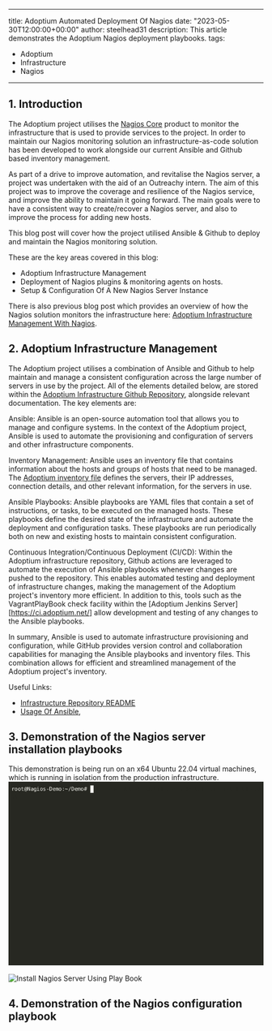 
---
title: Adoptium Automated Deployment Of Nagios
date: "2023-05-30T12:00:00+00:00"
author: steelhead31
description: This article demonstrates the Adoptium Nagios deployment playbooks.
tags:
  - Adoptium
  - Infrastructure
  - Nagios
---

## 1. Introduction

The Adoptium project utilises the [Nagios Core](https://www.nagios.org/projects/nagios-core/) product to monitor the infrastructure that is used to provide services to the project. In order to maintain our Nagios monitoring solution an infrastructure-as-code solution has been developed to work alongside our current Ansible and Github based inventory management.

As part of a drive to improve automation, and revitalise the Nagios server, a project was undertaken with the aid of an Outreachy intern. The aim of this project was to improve the coverage and resilience of the Nagios service, and improve the ability to maintain it going forward. The main goals were to have a consistent way to create/recover a Nagios server, and also to improve the process for adding new hosts.

This blog post will cover how the project utilised Ansible & Github to deploy and maintain the Nagios monitoring solution.

These are the key areas covered in this blog:

  - Adoptium Infrastructure Management
  - Deployment of Nagios plugins & monitoring agents on hosts.
  - Setup & Configuration Of A New Nagios Server Instance

There is also previous blog post which provides an overview of how the Nagios solution monitors the infrastructure here: [Adoptium Infrastructure Management With Nagios](https://adoptium.net/blog/2023/03/adoptium-infrastructure-management-with-nagios/).

## 2. Adoptium Infrastructure Management

The Adoptium project utilises a combination of Ansible and Github to help maintain and manage a consistent configuration across the large number of servers in use by the project. All of the elements detailed below, are stored within the [Adoptium Infrastructure Github Repository](https://github.com/adoptium/infrastructure/), alongside relevant documentation. The key elements are:

  Ansible: Ansible is an open-source automation tool that allows you to manage and configure systems. In the context of the Adoptium project, Ansible is used to automate the provisioning and configuration of servers and other infrastructure components.

  Inventory Management: Ansible uses an inventory file that contains information about the hosts and groups of hosts that need to be managed. The [Adoptium inventory file](https://raw.githubusercontent.com/adoptium/infrastructure/master/ansible/inventory.yml) defines the servers, their IP addresses, connection details, and other relevant information, for the servers in use.

  Ansible Playbooks: Ansible playbooks are YAML files that contain a set of instructions, or tasks, to be executed on the managed hosts. These playbooks define the desired state of the infrastructure and automate the deployment and configuration tasks. These playbooks are run periodically both on new and existing hosts to maintain consistent configuration.

  Continuous Integration/Continuous Deployment (CI/CD): Within the Adoptium infrastructure repository, Github actions are leveraged to automate the execution of Ansible playbooks whenever changes are pushed to the repository. This enables automated testing and deployment of infrastructure changes, making the management of the Adoptium project's inventory more efficient. In addition to this, tools such as the VagrantPlayBook check facility within the [Adoptium Jenkins Server][https://ci.adoptium.net/] allow development and testing of any changes to the Ansible playbooks.

In summary, Ansible is used to automate infrastructure provisioning and configuration, while GitHub provides version control and collaboration capabilities for managing the Ansible playbooks and inventory files. This combination allows for efficient and streamlined management of the Adoptium project's inventory.

Useful Links:

- [Infrastructure Repository README](https://github.com/adoptium/infrastructure/blob/master/README.md)
- [Usage Of Ansible](https://raw.githubusercontent.com/adoptium/infrastructure/master/ansible/inventory.yml),

## 3. Demonstration of the Nagios server installation playbooks


This demonstration is being run on an x64 Ubuntu 22.04 virtual machines, which is running in isolation from the production infrastructure.
![Clone Infrastructure Repository](clonerepo.gif)


![Install Nagios Server Using Play Book](buildserver.gif)

## 4. Demonstration of the Nagios configuration playbook

